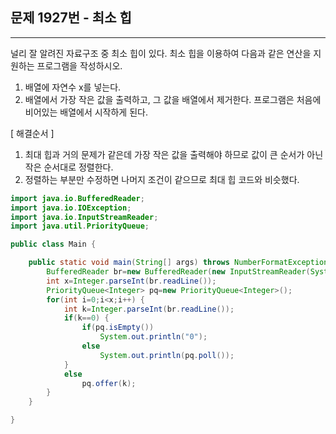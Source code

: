 ## 문제 1927번 - 최소 힙
---------------
널리 잘 알려진 자료구조 중 최소 힙이 있다. 최소 힙을 이용하여 다음과 같은 연산을 지원하는 프로그램을 작성하시오.
1. 배열에 자연수 x를 넣는다.
2. 배열에서 가장 작은 값을 출력하고, 그 값을 배열에서 제거한다.
프로그램은 처음에 비어있는 배열에서 시작하게 된다.

[ 해결순서 ]
1. 최대 힙과 거의 문제가 같은데 가장 작은 값을 출력해야 하므로 값이 큰 순서가 아닌 작은 순서대로 정렬한다.
2. 정렬하는 부분만 수정하면 나머지 조건이 같으므로 최대 힙 코드와 비슷했다.
```java
import java.io.BufferedReader;
import java.io.IOException;
import java.io.InputStreamReader;
import java.util.PriorityQueue;

public class Main {

	public static void main(String[] args) throws NumberFormatException, IOException {
		BufferedReader br=new BufferedReader(new InputStreamReader(System.in));
		int x=Integer.parseInt(br.readLine());
		PriorityQueue<Integer> pq=new PriorityQueue<Integer>();
		for(int i=0;i<x;i++) {
			int k=Integer.parseInt(br.readLine());
			if(k==0) {
				if(pq.isEmpty())
					System.out.println("0");
				else
					System.out.println(pq.poll());
			}
			else
				pq.offer(k);
		}
	}

}

```

